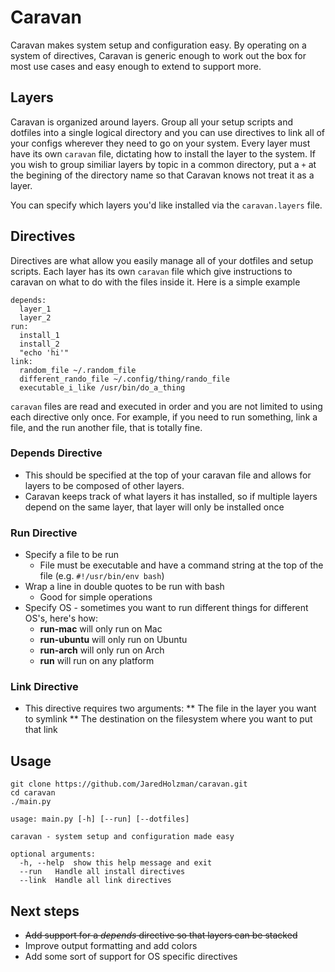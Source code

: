 # Caravan

Caravan makes system setup and configuration easy. By operating on a system of directives, Caravan is generic enough to work out the box for most use cases and easy enough to extend to support more.

## Layers
Caravan is organized around layers. Group all your setup scripts and dotfiles into a single logical directory and you can use directives to link all of your configs wherever they need to go on your system. Every layer must have its own `caravan` file, dictating how to install the layer to the system. If you wish to group similiar layers by topic in a common directory, put a `+` at the begining of the directory name so that Caravan knows not treat it as a layer.

You can specify which layers you'd like installed via the `caravan.layers` file.

## Directives
Directives are what allow you easily manage all of your dotfiles and setup scripts. Each layer has its own `caravan` file which give instructions to caravan on what to do with the files inside it. Here is a simple example
```
depends:
  layer_1
  layer_2
run:
  install_1
  install_2
  "echo 'hi'"
link:
  random_file ~/.random_file
  different_rando_file ~/.config/thing/rando_file
  executable_i_like /usr/bin/do_a_thing
```
`caravan` files are read and executed in order and you are not limited to using each directive only once. For example, if you need to run something, link a file, and the run another file, that is totally fine.
### Depends Directive
* This should be specified at the top of your caravan file and allows for layers to be composed of other layers. 
* Caravan keeps track of what layers it has installed, so if multiple layers depend on the same layer, that layer will only be installed once
### Run Directive
* Specify a file to be run
  * File must be executable and have a command string at the top of the file (e.g. `#!/usr/bin/env bash`)
* Wrap a line in double quotes to be run with bash
  * Good for simple operations
* Specify OS - sometimes you want to run different things for different OS's, here's how:
  * **run-mac** will only run on Mac
  * **run-ubuntu** will only run on Ubuntu
  * **run-arch** will only run on Arch
  * **run** will run on any platform
### Link Directive
* This directive requires two arguments:
** The file in the layer you want to symlink
** The destination on the filesystem where you want to put that link
## Usage
```
git clone https://github.com/JaredHolzman/caravan.git
cd caravan
./main.py
```

```
usage: main.py [-h] [--run] [--dotfiles]

caravan - system setup and configuration made easy

optional arguments:
  -h, --help  show this help message and exit
  --run   Handle all install directives
  --link  Handle all link directives
```

## Next steps
* ~~Add support for a *depends* directive so that layers can be stacked~~
* Improve output formatting and add colors
* Add some sort of support for OS specific directives

